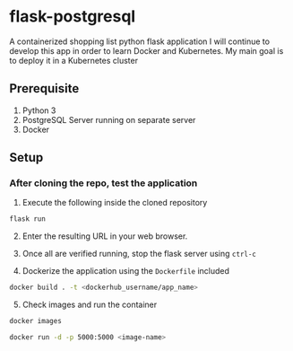# flask-postgresql
A containerized shopping list python flask application
I will continue to develop this app in order to learn Docker and Kubernetes.
My main goal is to deploy it in a Kubernetes cluster 

## Prerequisite
1. Python 3
2. PostgreSQL Server running on separate server
3. Docker

## Setup
### After cloning the repo, test the application

1. Execute the following inside the cloned repository
```bash
flask run
```

2. Enter the resulting URL in your web browser.

3. Once all are verified running, stop the flask server using `ctrl-c`

4. Dockerize the application using the `Dockerfile` included
```bash
docker build . -t <dockerhub_username/app_name>
```

5. Check images and run the container
```bash
docker images

docker run -d -p 5000:5000 <image-name>
```
